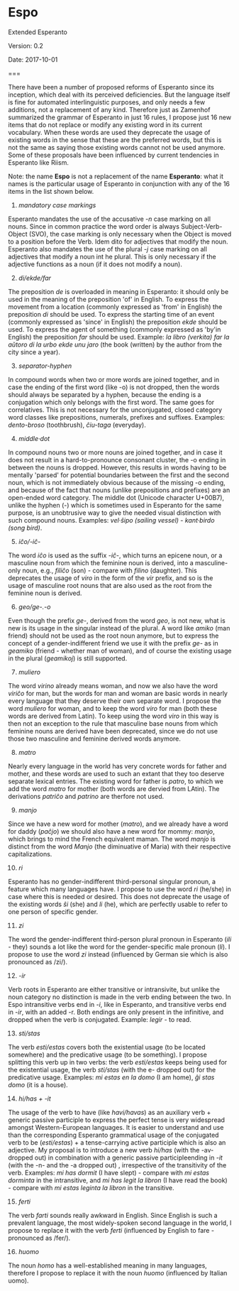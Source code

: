 # Espo

Extended Esperanto

Version: 0.2

Date: 2017-10-01

===

There have been a number of proposed reforms of Esperanto since its inception, which deal with its perceived deficiencies. But the language itself is fine for automated interlinguistic purposes, and only needs a few additions, not a replacement of any kind. Therefore just as Zamenhof summarized the grammar of Esperanto in just 16 rules, I propose just 16 new items that do not replace or modify any existing word in its current vocabulary. When these words are used they deprecate the usage of existing words in the sense that these are the preferred words, but this is not the same as saying those existing words cannot not be used anymore. Some of these proposals have been influenced by current tendencies in Esperanto like Riism.

Note: the name **Espo** is not a replacement of the name **Esperanto**: what it names is the particular usage of Esperanto in conjunction with any of the 16 items in the list shown below.

1. *mandatory case markings*

Esperanto mandates the use of the accusative *-n* case marking on all nouns. Since in common practice the word order is always Subject-Verb-Object (SVO), the case marking is only necessary when the Object is moved to a position before the Verb. Idem dito for adjectives that modify the noun. Esperanto also mandates the use of the plural *-j* case marking on all adjectives that modify a noun int he plural. This is only necessary if the adjective functions as a noun (if it does not modify a noun).

2. *di/ekde/far*

The preposition *de* is overloaded in meaning in Esperanto: it should only be used in the meaning of the preposition 'of' in English. To express the movement from a location (commonly expressed as 'from' in English) the preposition *di* should be used. To express the starting time of an event (commonly expressed as 'since' in English) the preposition *ekde* should be used. To express the agent of something (commonly expressed as 'by'in English) the preposition *far* should be used. Example: *la libro (verkita) far la aŭtoro di la urbo ekde unu jaro* (the book (written) by the author from the city since a year).

3. *separator-hyphen*

In compound words when two or more words are joined together, and in case the ending of the first word (like -o) is not dropped, then the words should always be separated by a hyphen, because the ending is a conjugation which only belongs with the first word. The same goes for correlatives. This is not necessary for the unconjugated, closed category word classes like prepositions, numerals, prefixes and suffixes. Examples: *dento-broso* (toothbrush), *ĉiu-taga* (everyday).

4. *middle·dot*

In compound nouns two or more nouns are joined together, and in case it does not result in a hard-to-pronounce consonant cluster, the -o ending in between the nouns is dropped. However, this results in words having to be mentally 'parsed' for potential boundaries between the first and the second noun, which is not immediately obvious because of the missing -o ending, and because of the fact that nouns (unlike prepositions and prefixes) are an open-ended word category. The middle dot (Unicode character U+00B7), unlike the hyphen (-) which is sometimes used in Esperanto for the same purpose, is an unobtrusive way to give the needed visual distinction with such compound nouns. Examples: *vel·ŝipo (sailing vessel)* - *kant·birdo (song bird)*.

5. *iĉo/-iĉ-*

The word *iĉo* is used as the suffix *-iĉ-*, which turns an epicene noun, or a masculine noun from which the feminine noun is derived, into a masculine-only noun, e.g., *filiĉo* (son) - compare with *filino* (daughter). This deprecates the usage of *viro* in the form of the *vir* prefix, and so is the usage of masculine root nouns that are also used as the root from the feminine noun is derived.

6. *geo/ge-.-o*

Even though the prefix *ge-*, derived from the word *geo*, is not new, what is new is its usage in the singular instead of the plural. A word like *amiko* (man friend) should not be used as the root noun anymore, but to express the concept of a gender-indifferent friend we use it with the prefix *ge-* as in *geamiko* (friend - whether man of woman), and of course the existing usage in the plural (*geamikoj*) is still supported.

7. *muliero*

The word *virino* already means woman, and now we also have the word *viriĉo* for man, but the words for man and woman are basic words in nearly every language that they deserve their own separate word. I propose the word *muliero* for woman, and to keep the word *viro* for man (both these words are derived from Latin). To keep using the word *viro* in this way is then not an exception to the rule that masculine base nouns from which feminine nouns are derived have been deprecated, since we do not use those two masculine and feminine derived words anymore.

8. *matro*

Nearly every language in the world has very concrete words for father and mother, and these words are used to such an extant that they too deserve separate lexical entries. The existing word for father is *patro*, to which we add the word *matro* for mother (both words are dervied from LAtin). The derivations *patriĉo* and *patrino* are therfore not used.

9. *manjo*

Since we have a new word for mother (*matro*), and we already have a word for daddy (*paĉjo*) we should also have a new word for mommy: *manjo*, which brings to mind the French equivalent maman. The word *manjo* is distinct from the word *Manjo* (the diminuative of Maria) with their respective capitalizations.

10. *ri* 

Esperanto has no gender-indifferent third-personal singular pronoun, a feature which many languages have. I propose to use the word *ri* (he/she) in case where this is needed or desired. This does not deprecate the usage of the existing words *ŝi* (she) and *li* (he), which are perfectly usable to refer to one person of specific gender.

11. *zi*

The word the gender-indifferent third-person plural pronoun in Esperanto (*ili* - they) sounds a lot like the word for the gender-specific male pronoun (*li*). I propose to use the word *zi* instead (influenced by German sie which is also pronounced as /zi/).

12. *-ir*

Verb roots in Esperanto are either transitive or intransivite, but unlike the noun category no distinction is made in the verb ending between the two. In Espo intransitive verbs end in *-i*, like in Esperanto, and transitive verbs end in *-ir*, with an added -r. Both endings are only present in the infinitive, and dropped when the verb is conjugated. Example: *legir* - to read.

13. *sti/stas*

The verb *esti/estas* covers both the existential usage (to be located somewhere) and the predicative usage (to be something). I propose splitting this verb up in two verbs: the verb *esti/estas* keeps being used for the existential usage, the verb *sti/stas* (with the e- dropped out) for the predicative usage. Examples: *mi estas en la domo* (I am home), *ĝi stas domo* (it is a house).

14. *hi/has + -it*

The usage of the verb to have (like *havi/havas*) as an auxiliary verb + generic passive participle to express the perfect tense is very widespread amongst Western-European languages. It is easier to understand and use than the corresponding Esperanto grammatical usage of the conjugated verb to be (*esti/estas*) + a tense-carrying active participle which is also an adjective. My proposal is to introduce a new verb *hi/has* (with the -av- dropped out) in combination with a generic passive participleending in *-it* (with the -n- and the -a dropped out) , irrespective of the transitivity of the verb. Examples: *mi has dormit* (I have slept) - compare with *mi estas dorminta* in the intransitive, and *mi has legit la libron* (I have read the book) - compare with *mi estas leginta la libron* in the transitive.

15. *ferti*

The verb *farti* sounds really awkward in English. Since English is such a prevalent language, the most widely-spoken second language in the world, I propose to replace it with the verb *ferti* (influenced by English to fare - pronounced as /fer/).

16. *huomo*

The noun *homo* has a well-established meaning in many languages, therefore I propose to replace it with the noun *huomo* (influenced by Italian uomo).
